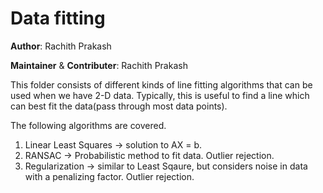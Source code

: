 #  Data fitting

**Author**: Rachith Prakash

__Maintainer__ & __Contributer__: Rachith Prakash

This folder consists of different kinds of line fitting algorithms that can be used when we have 2-D data. Typically, this is useful to find a line which can best fit the data(pass through most data points).

The following algorithms are covered.

1. Linear Least Squares -> solution to AX = b.
2. RANSAC -> Probabilistic method to fit data. Outlier rejection.
3. Regularization -> similar to Least Sqaure, but considers noise in data with a penalizing factor. Outlier rejection.
